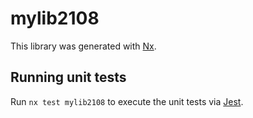 # mylib2108

This library was generated with [Nx](https://nx.dev).

## Running unit tests

Run `nx test mylib2108` to execute the unit tests via [Jest](https://jestjs.io).

